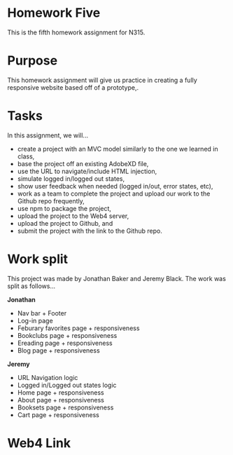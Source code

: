 # Homework Five

This is the fifth homework assignment for N315.

# Purpose

This homework assignment will give us practice in creating a fully responsive website based off of a prototype,.

# Tasks

In this assignment, we will...

- create a project with an MVC model similarly to the one we learned in class,
- base the project off an existing AdobeXD file,
- use the URL to navigate/include HTML injection,
- simulate logged in/logged out states,
- show user feedback when needed (logged in/out, error states, etc),
- work as a team to complete the project and upload our work to the Github repo frequently,
- use npm to package the project,
- upload the project to the Web4 server,
- upload the project to Github, and
- submit the project with the link to the Github repo.

# Work split

This project was made by Jonathan Baker and Jeremy Black. The work was split as follows...

**Jonathan**

- Nav bar + Footer
- Log-in page
- Feburary favorites page + responsiveness
- Bookclubs page + responsiveness
- Ereading page + responsiveness
- Blog page + responsiveness

**Jeremy**

- URL Navigation logic
- Logged in/Logged out states logic
- Home page + responsiveness
- About page + responsiveness
- Booksets page + responsiveness
- Cart page + responsiveness

# Web4 Link
